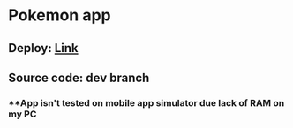 # Pokemon app


## Deploy: [Link](https://arina2246.github.io/pokemon-app/)

## Source code: dev branch

### **App isn't tested on mobile app simulator due lack of RAM on my PC 

